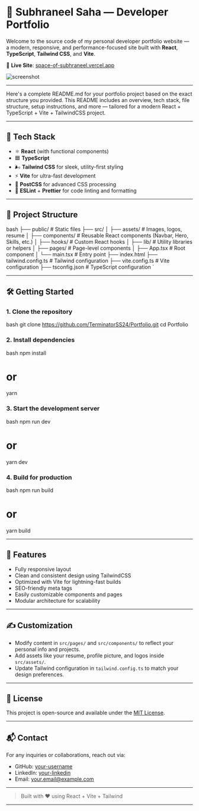 # 🚀 Subhraneel Saha — Developer Portfolio

Welcome to the source code of my personal developer portfolio website — a modern, responsive, and performance-focused site built with **React**, **TypeScript**, **Tailwind CSS**, and **Vite**.

🔗 **Live Site**: [space-of-subhraneel.vercel.app](https://space-of-subhraneel.vercel.app)

![screenshot](https://github.com/user-attachments/assets/f07d02fc-c820-417e-9162-15b2d3e9683d) <!-- Optional Screenshot -->

---

Here's a complete README.md for your portfolio project based on the exact structure you provided. This README includes an overview, tech stack, file structure, setup instructions, and more — tailored for a modern React + TypeScript + Vite + TailwindCSS project.

---

## 🚀 Tech Stack

- ⚛️ **React** (with functional components)
- 🟦 **TypeScript**
- 🌬️ **Tailwind CSS** for sleek, utility-first styling
- ⚡ **Vite** for ultra-fast development
- 💅 **PostCSS** for advanced CSS processing
- 🧹 **ESLint** + **Prettier** for code linting and formatting

---

## 📁 Project Structure
bash
├── public/                   # Static files
├── src/
│   ├── assets/              # Images, logos, resume
│   ├── components/          # Reusable React components (Navbar, Hero, Skills, etc.)
│   ├── hooks/               # Custom React hooks
│   ├── lib/                 # Utility libraries or helpers
│   ├── pages/               # Page-level components
│   ├── App.tsx              # Root component
│   └── main.tsx             # Entry point
├── index.html
├── tailwind.config.ts       # Tailwind configuration
├── vite.config.ts           # Vite configuration
├── tsconfig.json            # TypeScript configuration
`

---

## 🛠 Getting Started

### 1. Clone the repository

bash
git clone https://github.com/TerminatorSS24/Portfolio.git
cd Portfolio


### 2. Install dependencies

bash
npm install
# or
yarn


### 3. Start the development server

bash
npm run dev
# or
yarn dev


### 4. Build for production

bash
npm run build
# or
yarn build


---

## 🎯 Features

* Fully responsive layout
* Clean and consistent design using TailwindCSS
* Optimized with Vite for lightning-fast builds
* SEO-friendly meta tags
* Easily customizable components and pages
* Modular architecture for scalability

---

## ✍ Customization

* Modify content in `src/pages/` and `src/components/` to reflect your personal info and projects.
* Add assets like your resume, profile picture, and logos inside `src/assets/`.
* Update Tailwind configuration in `tailwind.config.ts` to match your design preferences.

---

## 📄 License

This project is open-source and available under the [MIT License](LICENSE).

---

## 📬 Contact

For any inquiries or collaborations, reach out via:

* GitHub: [your-username](https://github.com/your-username)
* LinkedIn: [your-linkedin](https://linkedin.com/in/your-linkedin)
* Email: [your.email@example.com](mailto:your.email@example.com)

---

> Built with ❤ using React + Vite + Tailwind



---
